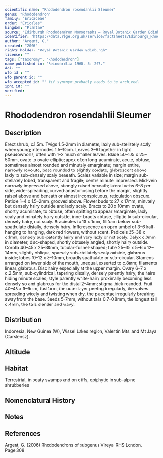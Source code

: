 ```yaml
---
scientific name: "Rhododendron rosendahlii Sleumer"
genus: "Rhododendron"
family: "Ericaceae"
order: "Ericales"
kingdom: "Plantae"
source: "Edinburgh Rhododendron Monographs – Royal Botanic Garden Edinburgh"
identifier: "https://data.rbge.org.uk/service/factsheets/Edinburgh_Rhododendron_Monographs.xhtml"
author: "Argent, G."
created: "2006"
rights holder: "Royal Botanic Garden Edinburgh"
license: ""
tags: ["taxonomy", "Rhododendron"]
name published in: "Reinwardtia 1960. 5: 207."
doi: ""
wfo id : ""
wfo parent id: ""
wfo accepted id: "" #if synonym probably needs to be archived.                      
ipni id: ""
verified:
---
```


                       

# Rhododendron rosendahlii Sleumer

## Description
Erect shrub, c.1.5m. Twigs 1.5–2mm in diameter, laxly sub-stellately scaly when young; internodes 1.5–10cm. Leaves 3–6 together in tight pseudowhorls, often with 1–2 much smaller leaves. Blade 50–105 x 25–50mm, ovate to ovate-elliptic; apex often long-acuminate, acute, obtuse, sometimes almost rounded and minutely emarginate; margin entire, narrowly revolute; base rounded to slightly cordate, glabrescent above, laxly to sub-densely scaly beneath. Scales variable in size; margin sub-stellately lobed, transparent and fragile; centre minute, impressed. Mid-vein narrowly impressed above, strongly raised beneath; lateral veins 6–8 per side, wide-spreading, curved-anastomosing before the margin, slightly raised above and beneath or almost inconspicuous, reticulation obscure. Petiole 1–4 x 1.5–2mm, grooved above. Flower buds to 27 x 17mm, minutely but densely hairy outside and laxly scaly. Bracts to 20 x 10mm, ovate, shortly acuminate, to obtuse, often splitting to appear emargin­ate, laxly scaly and minutely hairy outside, inner bracts obtuse, elliptic to sub-circular, densely hairy, not scaly. Bract­eoles to 15 x 1mm, filiform below, sub-spathulate distally, densely hairy. Inflorescence an open umbel of 3–6 half-hanging to hanging, dark red flowers, without scent. Pedicels 25–38 x c.1mm, densely sub-patently hairy and very laxly or not scaly. Calyx c.3mm in diameter, disc-shaped, shortly obtusely angled, shortly hairy outside. Corolla 40–45 x 25–30mm, tubular-funnel-shaped; tube 25–35 x 5–6 x 12–14mm, slightly oblique, sparsely sub-stellately scaly outside, glabrous inside; lobes 10–12 x 8–10mm, broadly spathulate or sub-circular. Stamens arranged on lower side of the mouth, unequal, exserted to c.8mm; filaments linear, glabrous. Disc hairy especially at the upper margin. Ovary 6–7 x c.2.5mm, sub-cylindrical, tapering distally, densely patently hairy, the hairs hiding minute scales; style patently white-hairy proximally becoming less densely so and glabrous for the distal 2–4mm; stigma thick rounded. Fruit 40–48 x 5–6mm, fusiform, the outer layer peeling irregularly, the valves spreading widely and twisting when dry, the placentae irregularly breaking away from the base. Seeds 5–7mm, without tails 0.7–0.8mm, the longest tail c.4mm, the tails slender and wavy.

## Distribution
Indonesia, New Guinea (W), Wissel Lakes region, Valentin Mts, and Mt Jaya (Carstensz).

## Altitude


## Habitat
Terrestrial, in peaty swamps and on cliffs, epiphytic in sub-alpine shrubberies

## Nomenclatural History

                       
## Notes


## References

Argent, G. (2006) Rhododendrons of subgenus Vireya. RHS:London. Page:308
